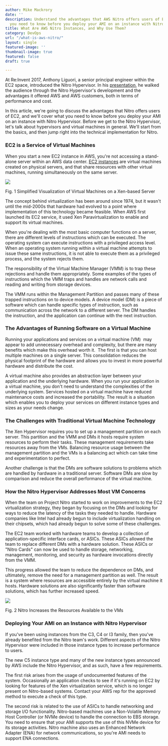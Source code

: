 ```yaml
---
author: Mike Mackrory
date: ''
description: Understand the advantages that AWS Nitro offers users of EC2, and what
  you need to know before you deploy your AMI on an instance with Nitro Hypervisor.
title: What Are AWS Nitro Instances, and Why Use Them?
category: DevOps
url: "/what-is-aws-nitro/"
layout: single
featured-image: ''
thumbnail-image: true
featured: false
draft: true

---
```

At Re:Invent 2017, Anthony Liguori, a senior principal engineer within the EC2 space, introduced the Nitro Hypervisor. In his [presentation](https://www.youtube.com/watch?v=LabltEXk0VQ), he walked the audience through the Nitro Hypervisor's development and the advantages it offered AWS and AWS customers, both in terms of performance and cost.

In this article, we're going to discuss the advantages that Nitro offers users of EC2, and we'll cover what you need to know before you deploy your AMI on an instance with Nitro Hypervisor. Before we get to the Nitro Hypervisor, let's talk about hypervisors and virtual machines in general. We'll start from the basics, and then jump right into the technical implementation for Nitro.

### EC2 is a Service of Virtual Machines

When you start a new EC2 instance in AWS, you're not accessing a stand-alone server within an AWS data center. [EC2 instances](/ec2-instances/) are virtual machines created on physical servers, and that share resources with other virtual machines, running simultaneously on the same server.

![](https://lh5.googleusercontent.com/Ul4u_ni52rg8NyA-UB7Buk9-hGNh-fC3ICcw_lZq-JRjZlxPKcoxyA3wew19ialIwXb_BtW_O5deDd44s2EUXMy4ox9UjPesJQmMDbVnpoaNUzpRGpQVEeULMr9TNr8nlW0HbA19)

Fig. 1 Simplified Visualization of Virtual Machines on a Xen-based Server

The concept behind virtualization has been around since 1974, but it wasn't until the mid-2000s that hardware had evolved to a point where implementation of this technology became feasible. When AWS first launched its EC2 service, it used Xen Paravirtualization to enable and support its virtual machines.

When you're dealing with the most basic computer functions on a server, there are different levels of instructions which can be executed. The operating system can execute instructions with a privileged access level. When an operating system running within a virtual machine attempts to issue these same instructions, it is not able to execute them as a privileged process, and the system rejects them.

The responsibility of the Virtual Machine Manager (VMM) is to trap these rejections and handle them appropriately. Some examples of the types of instructions which the VMM traps and handles are network calls and reading and writing from storage devices.

The VMM runs within the Management Partition and passes many of these trapped instructions on to device models. A device model (DM) is a piece of software which can handle specific types of instruction, such as communication across the network to a different server. The DM handles the instruction, and the application can continue with the next instruction.

### The Advantages of Running Software on a Virtual Machine

Running your applications and services on a virtual machine (VM)  may appear to add unnecessary overhead and complexity, but there are many benefits which make this overhead worth it.  The first is that you can host multiple machines on a single server. This consolidation reduces the physical footprint of the hardware and allows you to invest in more powerful hardware and distribute the cost.

A virtual machine also provides an abstraction layer between your application and the underlying hardware. When you run your application in a virtual machine, you don't need to understand the complexities of the underlying system. Services hosted on a virtual machine have reduced maintenance costs and increased the portability. The result is a situation which enables you to deploy your services on different instance types and sizes as your needs change.

### The Challenges with Traditional Virtual Machine Technology

The Xen Hypervisor requires you to set up a management partition on each server. This partition and the VMM and DMs it hosts require system resources to perform their tasks. These management requirements take resources away from the VMs. Balancing resource usage between the management partition and the VMs is a balancing act which can take time and experimentation to perfect.

Another challenge is that the DMs are software solutions to problems which are handled by hardware in a traditional server. Software DMs are slow by comparison and reduce the overall performance of the virtual machine.

### How the Nitro Hypervisor Addresses Most VM Concerns

When the team on Project Nitro started to work on improvements to the EC2 virtualization strategy, they began by focusing on the DMs and looking for ways to reduce the latency of the tasks they needed to handle. Hardware companies like Intel had already begun to include virtualization handling on their chipsets, which had already begun to solve some of these challenges.

The EC2 team worked with hardware teams to develop a collection of application-specific interface cards, or ASICs. These ASICs allowed the team to replace different DMs with a hardware solution. These ASICs or "Nitro Cards" can now be used to handle storage, networking, management, monitoring, and security as hardware invocations directly from the VMM.

This progress allowed the team to reduce the dependence on DMs, and ultimately, remove the need for a management partition as well. The result is a system where resources are accessible entirely by the virtual machine it hosts. Hardware solutions are also significantly faster than software solutions, which has further increased speed.

![](https://lh3.googleusercontent.com/c776WRvZwKFvw9flBk1FfsvMcGUeS2byd6W9K6JOocgsF3dZyOM7Ck3OGFUlczwAm9qe7CaeqrvPPyszqBeCvv87BYbqtGbNroyaCgoZI8gf_NOf1830zakKF6n4HDKnIWTs1rbr)

Fig. 2 Nitro Increases the Resources Available to the VMs

### Deploying Your AMI on an Instance with Nitro Hypervisor

If you've been using instances from the C3, C4 or I3 family, then you've already benefited from the Nitro team's work. Different aspects of the Nitro Hypervisor were included in those instance types to increase performance to users.

The new C5 instance type and many of the new instance types announced by AWS include the Nitro Hypervisor, and as such, have a few requirements.

The first risk arises from the usage of undocumented features of the system. Occasionally an application checks to see if it's running on EC2 by looking for features of the Xen virtualization service, which is no longer present on Nitro-based systems. Contact your AWS rep for the approved method to execute a check of this type.

The second risk is related to the use of ASICs to handle networking and storage I/O functionality. Nitro-based machines use a Non-Volatile Memory Host Controller (or NVMe device) to handle the connection to EBS storage. You need to ensure that your AMI supports the use of this NVMe device for its storage activities. Nitro machine also uses an Enhanced Network Adapter (ENA) for network communications, so you're AMI needs to support ENA connections.